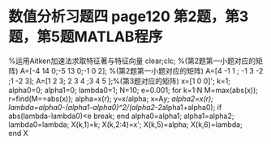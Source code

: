 # 数值分析习题四 page120 第2题，第3题，第5题MATLAB程序
%运用Aitken加速法求取特征著与特征向量
clear;clc;
%(第2题第一小题对应的矩阵) A=[-4 14 0;-5 13 0;-1 0 2]; 
%(第2题第一小题对应的矩阵) A=[4 -1 1 ; -1 3 -2 ;1 -2 3];
A=[1 2 3;  2 3 4 ;3 4 5 ];%(第3题对应的矩阵)
x=[1 0 0]'; 
k=1; alpha0=0; alpha1=0; lambda0=1;
N=10; e=0.001;
for k=1:N
M=max(abs(x));
r=find(M==abs(x));
alpha=x(r);
y=x/alpha;
x=A*y;
alpha2=x(r);
lambda=alpha0-(alpha1-alpha0)^2/(alpha2-2*alpha1+alpha0);
 if abs(lambda-lambda0)<e
     break;
 end
    alpha0=alpha1;
    alpha1=alpha2;
    lambda0=lambda;
    X(k,1)=k;
    X(k,2:4)=x';
    X(k,5)=alpha;
    X(k,6)=lambda;    
end
X
